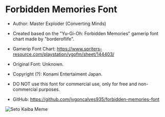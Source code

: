 # Forbidden Memories Font

- Author: Master Exploder (Converting Minds)
- Created based on the "Yu-Gi-Oh: Forbidden Memories" gamerip font chart made by "borderoflife".
- Gamerip Font Chart: https://www.spriters-resource.com/playstation/ygofm/sheet/144403/
- Original Font: Unknown.
- Copyright (?): Konami Entertaiment Japan.
- DO NOT use this font for commercial use, only for free and non-commercial purposes.

- GitHub: https://github.com/jvgoncalves935/forbidden-memories-font

![Seto Kaiba Meme](https://vnx.uvnworks.com/wp-content/uploads/2021/12/imagem_2021-12-27_190425.png)